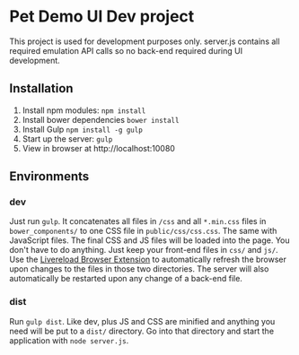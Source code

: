 # Pet Demo UI Dev project
This project is used for development purposes only. server.js contains all required emulation API calls so no back-end required during UI development.

## Installation
1. Install npm modules: `npm install`
2. Install bower dependencies `bower install`
3. Install Gulp `npm install -g gulp`
4. Start up the server: `gulp`
5. View in browser at http://localhost:10080


## Environments

### dev
Just run `gulp`. It concatenates all files in `/css` and all `*.min.css` files in `bower_components/` to one CSS file in `public/css/css.css`. The same with JavaScript files. The final CSS and JS files will be loaded into the page. You don't have to do anything. Just keep your front-end files in `css/` and `js/`. Use the [Livereload Browser Extension](http://feedback.livereload.com/knowledgebase/articles/86242-how-do-i-install-and-use-the-browser-extensions) to automatically refresh the browser upon changes to the files in those two directories. The server will also automatically be restarted upon any change of a back-end file.

### dist
Run `gulp dist`. Like dev, plus JS and CSS are minified and anything you need will be put to a `dist/` directory. Go into that directory and start the application with `node server.js`.
